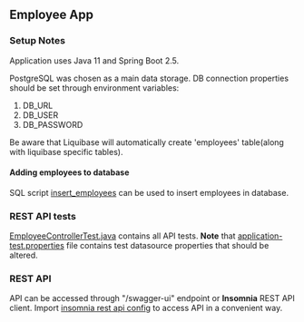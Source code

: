 ## Employee App
### Setup Notes
Application uses Java 11 and Spring Boot 2.5.

PostgreSQL was chosen as a main data storage.
DB connection properties should be set through environment variables:
1. DB_URL
2. DB_USER
3. DB_PASSWORD

Be aware that Liquibase will automatically create 'employees' table(along with liquibase specific tables).

#### Adding employees to database
SQL script [insert_employees](src/main/resources/sql/insert_employees.sql) can be used to insert employees in database.

### REST API tests
[EmployeeControllerTest.java](src/test/java/com/mastery/java/task/rest/EmployeeControllerTest.java) contains all API tests.
**Note** that [application-test.properties](src/test/resources/application-test.properties) file contains test datasource properties that should be altered.

### REST API 
API can be accessed through "/swagger-ui" endpoint or **Insomnia** REST API client.
Import [insomnia rest api config](employee-insomnia-rest-api.json) to access API in a convenient way.